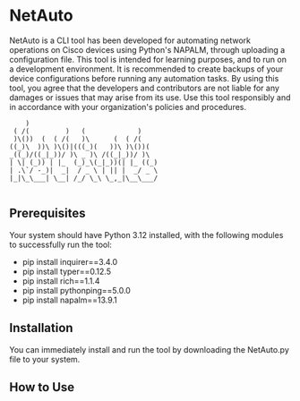 # NetAuto
NetAuto is a CLI tool has been developed for automating
network operations on Cisco devices using Python's NAPALM,
through uploading a configuration file.
This tool is intended for learning purposes, and to run on a development
environment. It is recommended to create backups of your
device configurations before running any automation tasks.
By using this tool, you agree that the developers and
contributors are not liable for any damages or issues that
may arise from its use. Use this tool responsibly and in
accordance with your organization's policies and procedures.

```
    )                                 
 ( /(         )   (             )     
 )\())  (  ( /(   )\      (  ( /(
((_)\  ))\ )\()|(((_)(   ))\ )\())(   
_((_)/((_|_))/ )\ _ )\ /((_|_))/ )\
| \| (_)) | |_  (_)_\(_|_))(| |_ ((_) 
| .\`/ -_)|  _|  / _ \ | || |  _/ _ \ 
|_|\_\___| \__| /_/ \_\ \_,_|\__\___/ 
                                      
```
                                          
## Prerequisites
Your system should have Python 3.12 installed, with the following modules to successfully run the tool:
+ pip install inquirer==3.4.0
+ pip install typer==0.12.5
+ pip install rich==1.1.4
+ pip install pythonping==5.0.0
+ pip install napalm==13.9.1

## Installation
You can immediately install and run the tool by downloading the NetAuto.py file to your system.

## How to Use
